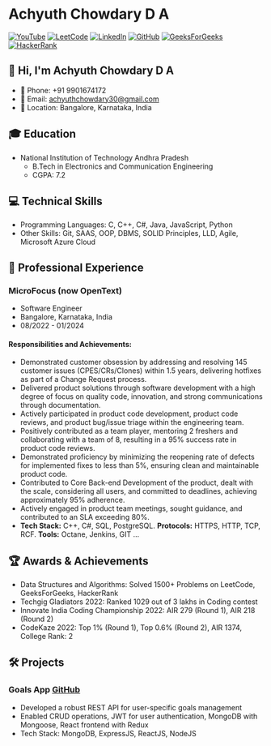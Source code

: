 # Achyuth Chowdary D A

[![YouTube](https://img.shields.io/badge/YouTube-Subscribe-red?style=flat&logo=youtube)](https://www.youtube.com/@leetStreakDecode)
[![LeetCode](https://img.shields.io/badge/LeetCode-Solve-blue?style=flat&logo=leetcode)](https://leetcode.com/Achyuthc/)
[![LinkedIn](https://img.shields.io/badge/LinkedIn-Connect-blue?style=flat&logo=linkedin)](https://www.linkedin.com/in/achyuth-chowdary-d-a-5629b7211/)
[![GitHub](https://img.shields.io/badge/GitHub-Follow-green?style=flat&logo=github)](https://github.com/Achyuthc/Achyuthc/)
[![GeeksForGeeks](https://img.shields.io/badge/GeeksForGeeks-Solve-yellow?style=flat&logo=geeksforgeeks)](https://auth.geeksforgeeks.org/user/achyuthchowdary30/profile)
[![HackerRank](https://img.shields.io/badge/HackerRank-Solve-green?style=flat&logo=hackerrank)](https://www.hackerrank.com/profile/achyuthchowdary3)

## 👋 Hi, I'm Achyuth Chowdary D A

- 📱 Phone: +91 9901674172
- 📧 Email: achyuthchowdary30@gmail.com
- 📍 Location: Bangalore, Karnataka, India

## 🎓 Education
- National Institution of Technology Andhra Pradesh
  - B.Tech in Electronics and Communication Engineering
  - CGPA: 7.2

## 💻 Technical Skills
- Programming Languages: C, C++, C#, Java, JavaScript, Python
- Other Skills: Git, SAAS, OOP, DBMS, SOLID Principles, LLD, Agile, Microsoft Azure Cloud

## 🚀 Professional Experience
### MicroFocus (now OpenText)
- Software Engineer
- Bangalore, Karnataka, India
- 08/2022 - 01/2024
#### Responsibilities and Achievements:
- Demonstrated customer obsession by addressing and resolving 145 customer issues (CPES/CRs/Clones) within 1.5 years, delivering hotfixes as part of a Change Request process.
- Delivered product solutions through software development with a high degree of focus on quality code, innovation, and strong communications through documentation.
- Actively participated in product code development, product code reviews, and product bug/issue triage within the engineering team.
- Positively contributed as a team player, mentoring 2 freshers and collaborating with a team of 8, resulting in a 95% success rate in product code reviews.
- Demonstrated proficiency by minimizing the reopening rate of defects for implemented fixes to less than 5%, ensuring clean and maintainable product code.
- Contributed to Core Back-end Development of the product, dealt with the scale, considering all users, and committed to deadlines, achieving approximately 95% adherence.
- Actively engaged in product team meetings, sought guidance, and contributed to an SLA exceeding 80%.
- **Tech Stack:** C++, C#, SQL, PostgreSQL. **Protocols:** HTTPS, HTTP, TCP, RCF. **Tools:** Octane, Jenkins, GIT
...

## 🏆 Awards & Achievements
- Data Structures and Algorithms: Solved 1500+ Problems on LeetCode, GeeksForGeeks, HackerRank
- Techgig Gladiators 2022: Ranked 1029 out of 3 lakhs in Coding contest
- Innovate India Coding Championship 2022: AIR 279 (Round 1), AIR 218 (Round 2)
- CodeKaze 2022: Top 1% (Round 1), Top 0.6% (Round 2), AIR 1374, College Rank: 2


## 🛠️ Projects
### Goals App [GitHub](YOUR_PROJECT_GITHUB_LINK)
- Developed a robust REST API for user-specific goals management
- Enabled CRUD operations, JWT for user authentication, MongoDB with Mongoose, React frontend with Redux
- Tech Stack: MongoDB, ExpressJS, ReactJS, NodeJS

